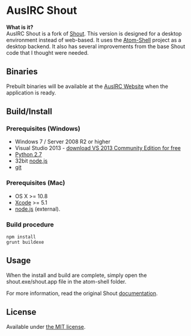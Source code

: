 # AusIRC Shout

__What is it?__  
AusIRC Shout is a fork of [Shout](https://github.com/erming/shout).
This version is designed for a desktop environment instead of web-based.
It uses the [Atom-Shell](https://github.com/atom/atom-shell) project as
a desktop backend. It also has several improvements from the base Shout
code that I thought were needed.

## Binaries
Prebuilt binaries will be available at the [AusIRC Website](https://ausirc.org)
when the application is ready.

## Build/Install
### Prerequisites (Windows)

* Windows 7 / Server 2008 R2 or higher
* Visual Studio 2013 - [download VS 2013 Community Edition for
  free](http://www.visualstudio.com/products/visual-studio-community-vs)
* [Python 2.7](http://www.python.org/download/releases/2.7/)
* 32bit [node.js](http://nodejs.org/download/)
* [git](http://git-scm.com)

### Prerequisites (Mac)

* OS X >= 10.8
* [Xcode](https://developer.apple.com/technologies/tools/) >= 5.1
* [node.js](http://nodejs.org) (external).

### Build procedure
```
npm install
grunt buildexe
```

## Usage

When the install and build are complete, simply open the shout.exe/shout.app file in the atom-shell folder.

For more information, read the original Shout [documentation](http://shout-irc.com/docs/).

## License

Available under [the MIT license](http://mths.be/mit).
